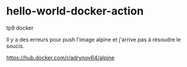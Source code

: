 # hello-world-docker-action
tp9 docker

Il y a des erreurs pour push l'image alpine et j'arrive pas à résoudre le soucis.


https://hub.docker.com/r/adrynov64/alpine
